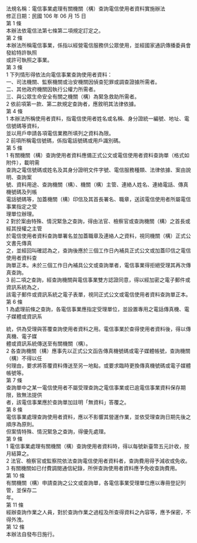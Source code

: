 法規名稱：電信事業處理有關機關（構）查詢電信使用者資料實施辦法  
修正日期：民國 106 年 06 月 15 日  
第 1 條  
本辦法依電信法第七條第二項規定訂定之。  
第 2 條  
本辦法所稱電信事業，係指以經營電信服務供公眾使用，並經國家通訊傳播委員會發給特許執照  
或許可執照之事業。  
第 3 條  
1 下列情形得依法向電信事業查詢使用者資料：  
一、司法機關、監察機關或治安機關因偵查犯罪或調查證據所需者。  
二、其他政府機關因執行公權力所需者。  
三、與公眾生命安全有關之機關（構）為緊急救助所需者。  
2 依前項第一款、第二款規定查詢者，應敘明其法律依據。  
第 4 條  
1 本辦法所稱使用者資料，指電信使用者姓名或名稱、身分證統一編號、地址、電信號碼等資料，  
並以用戶申請各項電信業務所填列之資料為限。  
2 前項所稱電信號碼，係指電話號碼或用戶識別碼。  
第 5 條  
1 有關機關（構）查詢使用者資料應備正式公文或電信使用者資料查詢單（格式如附件），載明需  
查詢之電信號碼或姓名及其身分證明文件字號、電信服務種類、法律依據、案由說明、查詢案  
號、資料用途、查詢機關（構）、機關（構）主管、連絡人姓名、連絡電話、傳真機號碼及列帳  
電話號碼等，加蓋機關（構）印信及其首長署名、職章，送該電信使用者所屬電信事業指定之受  
理單位辦理。  
2 對於案由特殊、情況緊急之查詢，得由法官、檢察官或查詢機關（構）之首長或經其授權之主管  
於電信使用者資料查詢單署名並加蓋職章及連絡人之資料，視同機關（構）正式公文書先傳真  
之，並經回叫確認為之，查詢後應於三個工作日內補具正式公文或加蓋印信之電信使用者資料查  
詢單正本。未於三個工作日內補具公文或查詢單者，電信事業得拒絕受理其再次傳真查詢。  
3 前二項之查詢，經查詢機關與電信事業雙方認證同意，得以經加密之電子郵件或資訊系統為之，  
該電子郵件或資訊系統之電子表單，視同正式公文或電信使用者資料查詢單正本。  
第 6 條  
1 為處理前條之查詢，各電信事業應指定受理單位，並設置專用之電話傳真機、電子媒體或資訊系  


統，供為受理與答覆查詢使用者資料之用。電信事業於查得使用者資料後，得以傳真機、電子媒  
體或資訊系統傳送至有關機關（構）。  
2 各查詢機關（構）應事先以正式公文函告傳真機號碼或電子媒體帳號，查詢機關（構）不得以任  
何理由，要求將答覆資料傳送至另一地點，或要求臨時更換傳真機號碼或電子媒體帳號等。  
第 7 條  
查詢單中之某一電信使用者不屬受理查詢之電信事業或已逾電信事業資料保存期限，致無法提供  
者，該電信事業應於查詢單加註明「無資料」答覆之。  
第 8 條  
電信事業處理查詢使用者資料，應以不影響其營運作業，並依受理查詢日期先後之順序為原則。  
但案情特殊、情況緊急之查詢，得優先處理。  
第 9 條  
1 電信事業處理有關機關（構）查詢使用者資料時，得以每號新臺幣五元計收，按月結算之。  
2 法官、檢察官或監察院依法查詢電信使用者資料者，查詢費用得予減收或免收。  
3 有關機關如已付費調閱通信紀錄，所併查詢使用者資料應予免收查詢費用。  
第 10 條  
有關機關（構）申請查詢之公文或查詢單，各電信事業受理單位應以專冊登記列管，並保存二  
年。  
第 11 條  
經辦查詢作業之人員，對於查詢作業之過程及所查得資料之內容等，應予保密，不得外洩。  
第 12 條  
本辦法自發布日施行。  



